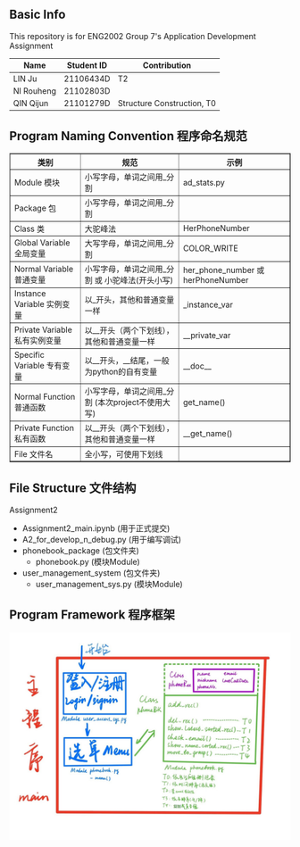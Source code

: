 ## Basic Info
This repository is for ENG2002 Group 7's Application Development Assignment

| Name       | Student ID | Contribution |
|------------|------------|--------------|
| LIN Ju     | 21106434D  |       T2   |
| NI Rouheng | 21102803D  |              |              
| QIN Qijun  | 21101279D  |Structure Construction, T0    |

## Program Naming Convention 程序命名规范

<table border="1" cellpadding="1" cellspacing="1"><tbody><tr><th>类别</th><th>规范</th><th>示例</th></tr><tr><td>Module 模块</td><td>小写字母，单词之间用_分割</td><td>ad_stats.py</td></tr><tr><td>Package 包</td><td>小写字母，单词之间用_分割</td><td>&nbsp;</td></tr><tr><td>Class 类</td><td>大驼峰法</td><td>HerPhoneNumber</td></tr><tr><td>Global Variable 全局变量</td><td>大写字母，单词之间用_分割</td><td>COLOR_WRITE</td></tr><tr><td>Normal Variable 普通变量</td><td>小写字母，单词之间用_分割 或 小驼峰法(开头小写)</td><td>her_phone_number 或 herPhoneNumber</td></tr><tr><td>Instance Variable 实例变量</td><td>以_开头，其他和普通变量一样</td><td>_instance_var</td></tr><tr><td>Private Variable 私有实例变量</td><td>以__开头（两个下划线），其他和普通变量一样</td><td>__private_var</td></tr><tr><td>Specific Variable 专有变量</td><td>以__开头，__结尾，一般为python的自有变量</td><td>__doc__</td></tr><tr><td>Normal Function 普通函数</td><td>小写字母，单词之间用_分割 (本次project不使用大写)</td><td>get_name()</td></tr><tr><td>Private Function 私有函数</td><td>以__开头（两个下划线），其他和普通变量一样</td><td>__get_name()</td></tr><tr><td>File 文件名</td><td>全小写，可使用下划线</td><td>&nbsp;</td></tr></tbody></table>

## File Structure 文件结构

Assignment2
- Assignment2_main.ipynb (用于正式提交)
- A2_for_develop_n_debug.py (用于编写调试)
- phonebook_package (包文件夹)
  - phonebook.py (模块Module)
- user_management_system (包文件夹)
  - user_management_sys.py (模块Module)
  
## Program Framework 程序框架

<img src="https://github.com/ENG2002Gp7Studio/ENG2002_Group7/blob/master/Sources/Program%20Structure.jpg?raw=true" alt="Program Structure">
